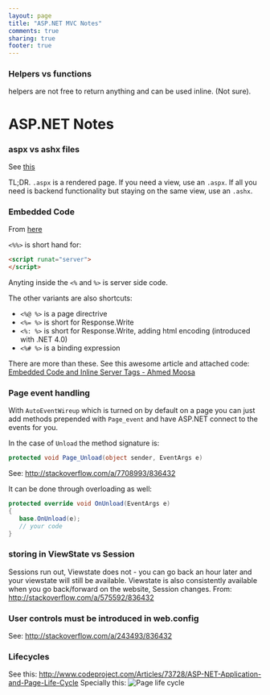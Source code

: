 ```yaml
---
layout: page
title: "ASP.NET MVC Notes"
comments: true
sharing: true
footer: true
---
```

### Helpers vs functions

helpers are not free to return anything and can be used inline. (Not sure).

# ASP.NET Notes

### aspx vs ashx files
See [this](http://stackoverflow.com/questions/5469491/aspx-vs-ashx-main-difference)

TL;DR. `.aspx` is a rendered page. If you need a view, use an `.aspx`. If all you need is backend functionality but staying on the same view, use an `.ashx`.

### Embedded Code

From [here](http://stackoverflow.com/a/3812341/836432)

`<%%>` is short hand for:

```html
<script runat="server">
</script>
```

Anyting inside the `<%` and `%>` is server side code.

The other variants are also shortcuts:

* `<%@ %>` is a page directrive
* `<%= %>` is short for Response.Write
* `<%: %>` is short for Response.Write, adding html encoding (introduced with .NET 4.0)
* `<%# %>` is a binding expression

There are more than these. See this awesome article and attached code:
[Embedded Code and Inline Server Tags - Ahmed Moosa](http://weblogs.asp.net/ahmedmoosa/archive/2010/10/06/embedded-code-and-inline-server-tags.aspx)


### Page event handling
With `AutoEventWireup` which is turned on by default on a page you can just add methods prepended with `Page_event` and have ASP.NET connect to the events for you.

In the case of `Unload` the method signature is:

```csharp
protected void Page_Unload(object sender, EventArgs e)
```
See: http://stackoverflow.com/a/7708993/836432

It can be done through overloading as well:

```csharp
protected override void OnUnload(EventArgs e)
{
   base.OnUnload(e);
   // your code
}
```

### storing in ViewState vs Session

Sessions run out, Viewstate does not - you can go back an hour later and your viewstate will still be available. Viewstate is also consistently available when you go back/forward on the website, Session changes.
From: http://stackoverflow.com/a/575592/836432

### User controls must be introduced in web.config
See: http://stackoverflow.com/a/243493/836432

### Lifecycles
See this: http://www.codeproject.com/Articles/73728/ASP-NET-Application-and-Page-Life-Cycle
Specially this:
![Page life cycle](http://www.codeproject.com/KB/aspnet/ASPDOTNETPageLifecycle/7.jpg)


